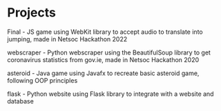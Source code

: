 # Projects

Final - JS game using WebKit library to accept audio to translate into jumping, made in Netsoc Hackathon 2022

webscraper - Python webscraper using the BeautifulSoup library to get coronavirus statistics from gov.ie, made in Netsoc Hackathon 2020

asteroid - Java game using Javafx to recreate basic asteroid game, following OOP principles

flask - Python website using Flask library to integrate with a website and database

